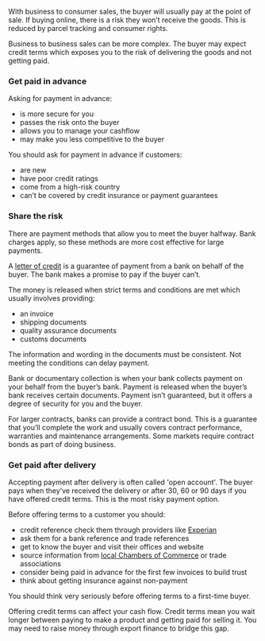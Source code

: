 With business to consumer sales, the buyer will usually pay at the point of sale. If buying online, there is a risk they won&rsquo;t receive the goods. This is reduced by parcel tracking and  consumer rights.

Business to business sales can be more complex. The buyer may expect credit terms which exposes you to the risk of delivering the goods and not getting paid.

### Get paid in advance

Asking for payment in advance:

- is more secure for you
- passes the risk onto the buyer
- allows you to manage your cashflow
- may make you less competitive to the buyer

You should ask for payment in advance if customers:

- are new
- have poor credit ratings
- come from a high-risk country
- can&rsquo;t be covered by credit insurance or payment guarantees

### Share the risk

There are payment methods that allow you to meet the buyer halfway. Bank charges apply, so these methods are more cost effective for large payments.

A [letter of credit](https://www.gov.uk/guidance/letters-of-credit-for-importers-and-exporters "letters of credit for importers and exporters") is a guarantee of payment from a bank on behalf of the buyer. The bank makes a promise to pay if the buyer can&rsquo;t.

The money is released when strict terms and conditions are met which usually involves providing:

- an invoice 
- shipping documents
- quality assurance documents
- customs documents

The information and wording in the documents must be consistent. Not meeting the conditions can delay payment. 

Bank or documentary collection is when your bank collects payment on your behalf from the buyer&rsquo;s bank. Payment is released when the buyer&rsquo;s bank receives certain documents. Payment isn&rsquo;t guaranteed, but it offers a degree of security for you and the buyer.

For larger contracts, banks can provide a contract bond. This is a guarantee that you&rsquo;ll complete the work and usually covers contract performance, warranties and maintenance arrangements. Some markets require contract bonds as part of doing business.

### Get paid after delivery

Accepting payment after delivery is often called 'open account'. The buyer pays when they&rsquo;ve received the delivery or after 30, 60 or 90 days if you have offered credit terms. This is the most risky payment option.

Before offering terms to a customer you should:

- credit reference check them through providers like [Experian](http://www.experian.com/ "Experian credit reference check")
- ask them for a bank reference and trade references
- get to know the buyer and visit their offices and website
- source information from [local Chambers of Commerce](http://www.britishchambers.org.uk/find-your-chamber/ "British Chambers of Commerce - Your Local Chamber") or trade associations
- consider being paid in advance for the first few invoices to build trust
- think about getting insurance against non-payment

You should think very seriously before offering terms to a first-time buyer.

Offering credit terms can affect your cash flow. Credit terms mean you wait longer between paying to make a product and getting paid for selling it. You may need to raise money through export finance to bridge this gap.
